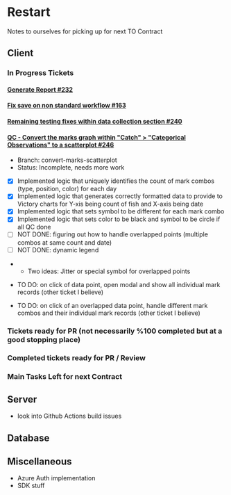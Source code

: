 # Restart

Notes to ourselves for picking up for next TO Contract

## Client

### In Progress Tickets

#### [Generate Report #232](https://github.com/FlowWest/rst-pilot-app-client/issues/232)

#### [Fix save on non standard workflow #163](https://github.com/FlowWest/rst-pilot-app-client/issues/163)

#### [Remaining testing fixes within data collection section #240](https://github.com/FlowWest/rst-pilot-app-client/issues/240)

#### [QC - Convert the marks graph within "Catch" > "Categorical Observations" to a scatterplot #246](https://github.com/FlowWest/rst-pilot-app-client/issues/246)

- Branch: convert-marks-scatterplot
- Status: Incomplete, needs more work
- [x] Implemented logic that uniquely identifies the count of mark combos (type, position, color) for each day
- [x] Implemented logic that generates correctly formatted data to provide to Victory charts for Y-xis being count of fish and X-axis being date
- [x] Implemented logic that sets symbol to be different for each mark combo
- [x] Implemented logic that sets color to be black and symbol to be circle if all QC done
- [ ] NOT DONE: figuring out how to handle overlapped points (multiple combos at same count and date)
- [ ] NOT DONE: dynamic legend
- - Two ideas: Jitter or special symbol for overlapped points

- TO DO: on click of data point, open modal and show all individual mark records (other ticket I believe)
- TO DO: on click of an overlapped data point, handle different mark combos and their individual mark records (other ticket I believe)

### Tickets ready for PR (not necessarily %100 completed but at a good stopping place)

### Completed tickets ready for PR / Review

### Main Tasks Left for next Contract

## Server

- look into Github Actions build issues

## Database

## Miscellaneous

- Azure Auth implementation
- SDK stuff
